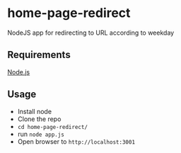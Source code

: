 # home-page-redirect
NodeJS app for redirecting to URL according to weekday
## Requirements
[Node.js](https://nodejs.org/en/)
## Usage
- Install node
- Clone the repo 
- ```cd home-page-redirect/``` 
- run ```node app.js```
- Open browser to ```http://localhost:3001``` 
